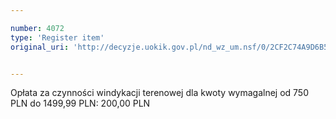 ```yaml
---

number: 4072
type: 'Register item'
original_uri: 'http://decyzje.uokik.gov.pl/nd_wz_um.nsf/0/2CF2C74A9D6B559BC1257AC90030DFCE?OpenDocument'


---
```


Opłata za czynności windykacji terenowej dla kwoty wymagalnej od 750 PLN do 1499,99 PLN: 200,00 PLN

